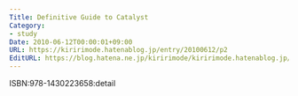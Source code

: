 ```yaml
---
Title: Definitive Guide to Catalyst
Category:
- study
Date: 2010-06-12T00:00:01+09:00
URL: https://kiririmode.hatenablog.jp/entry/20100612/p2
EditURL: https://blog.hatena.ne.jp/kiririmode/kiririmode.hatenablog.jp/atom/entry/8454420450078211795
---
```



ISBN:978-1430223658:detail
